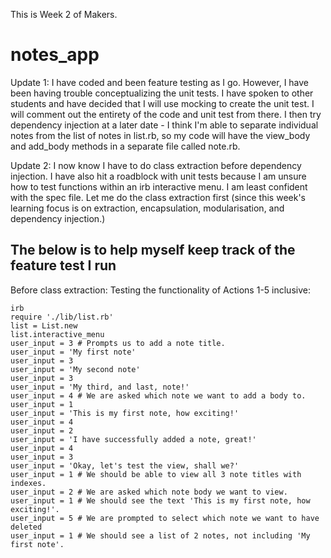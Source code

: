 This is Week 2 of Makers.

# notes_app

Update 1: I have coded and been feature testing as I go. However, I have been having trouble conceptualizing the unit tests. I have spoken to other students and have decided that I will use mocking to create the unit test. I will comment out the entirety of the code and unit test from there. I then try dependency injection at a later date - I think I'm able to separate individual notes from the list of notes in list.rb, so my code will have the view_body and add_body methods in a separate file called note.rb.

Update 2: I now know I have to do class extraction before dependency injection. I have also hit a roadblock with unit tests because I am unsure how to test functions within an irb interactive menu. I am least confident with the spec file. Let me do the class extraction first (since this week's learning focus is on extraction, encapsulation, modularisation, and dependency injection.)

## The below is to help myself keep track of the feature test I run

Before class extraction: Testing the functionality of Actions 1-5 inclusive:  
```
irb  
require './lib/list.rb'
list = List.new
list.interactive_menu
user_input = 3 # Prompts us to add a note title.
user_input = 'My first note'
user_input = 3
user_input = 'My second note'
user_input = 3
user_input = 'My third, and last, note!'
user_input = 4 # We are asked which note we want to add a body to.
user_input = 1
user_input = 'This is my first note, how exciting!'
user_input = 4
user_input = 2
user_input = 'I have successfully added a note, great!'
user_input = 4
user_input = 3
user_input = 'Okay, let's test the view, shall we?'
user_input = 1 # We should be able to view all 3 note titles with indexes.
user_input = 2 # We are asked which note body we want to view.
user_input = 1 # We should see the text 'This is my first note, how exciting!'.
user_input = 5 # We are prompted to select which note we want to have deleted
user_input = 1 # We should see a list of 2 notes, not including 'My first note'.
```
